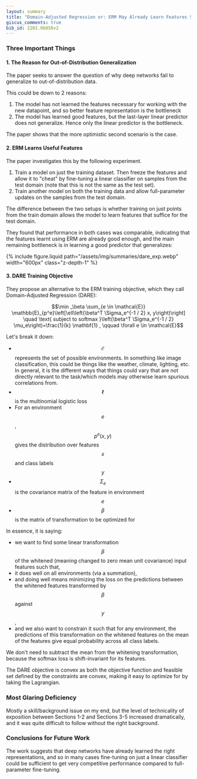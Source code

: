 ```yaml
---
layout: summary
title: "Domain-Adjusted Regression or: ERM May Already Learn Features Sufficient for Out-of-Distribution Generalization"
giscus_comments: true
bib_id: 2202.06856v2
---
```


### Three Important Things

#### 1. The Reason for Out-of-Distribution Generalization

The paper seeks to answer the question of why deep networks fail to generalize to
out-of-distribution data.

This could be down to 2 reasons:

1. The model has not learned the features necessary for working with the new datapoint, and so better feature
   representation is the bottleneck
2. The model has learned good features, but the last-layer linear predictor does not generalize. Hence only the linear predictor is the bottleneck.

The paper shows that the more optimistic second scenario is the case.

#### 2. ERM Learns Useful Features

The paper investigates this by the following experiment.

1. Train a model on just the training dataset. Then freeze the features and
   allow it to "cheat" by fine-tuning a linear classifier on samples from the test
   domain (note that this is not the same as the test set).
2. Train another model on both the training data and allow full-parameter
   updates on the samples from the test domain.

The difference between the two setups is whether training on just points from
the train domain allows the model to learn features that suffice for the
test domain.

They found that performance in both cases was comparable, indicating that the
features learnt using ERM are already good enough, and the main remaining
bottleneck is in learning a good predictor that generalizes:

{% include figure.liquid
    path="/assets/img/summaries/dare_exp.webp"
    width="600px"
    class="z-depth-1"
%}

#### 3. DARE Training Objective

They propose an alternative to the ERM training objective, which
they call Domain-Adjusted Regression (DARE):

$$\min _\beta \sum_{e \in \mathcal{E}} \mathbb{E}_{p^e}\left[\ell\left(\beta^T \Sigma_e^{-1 / 2} x, y\right)\right] \quad \text{ subject to softmax }\left(\beta^T \Sigma_e^{-1 / 2} \mu_e\right)=\frac{1}{k} \mathbf{1} , \qquad \forall e \in \mathcal{E}$$

Let's break it down:

- $$\mathcal{E}$$ represents the set of possible environments. In something like image classification, this could be things like the weather, climate, lighting, etc. In general, it is the different ways that things could vary that are not directly relevant to the task/which models may otherwise learn spurious correlations from.
- $$\ell$$ is the multinomial logistic loss
- For an environment $$e$$, $$p^e(x,y)$$ gives the distribution over features $$x$$ and class labels $$y$$
- $$\Sigma_e$$ is the covariance matrix of the feature in environment $$e$$
- $$\beta$$ is the matrix of transformation to be optimized for

In essence, it is saying:

- we want to find some linear transformation $$\beta$$ of the whitened (meaning changed to zero mean unit covariance) input features such that,
- it does well on all environments (via a summation),
- and doing well means minimizing the loss on the predictions between the whitened features transformed by $$\beta$$ against $$y$$,
- and we also want to constrain it such that for any environment, the predictions of this transformation on the whitened features on the mean of the features give equal probability across all class labels.

We don't need to subtract the mean from the whitening transformation, because the softmax loss is shift-invariant for its features.

The DARE objective is convex as both the objective function and feasible set
defined by the constraints are convex, making it easy to optimize for by taking
the Lagrangian.

### Most Glaring Deficiency

Mostly a skill/background issue on my end, but the level of technicality of
exposition between Sections 1-2 and Sections 3-5 increased dramatically,
and it was quite difficult to follow without the right background.

### Conclusions for Future Work

The work suggests that deep networks have already learned the right representations,
and so in many cases fine-tuning on just a linear classifier could be sufficient to get
very competitive performance compared to full-parameter fine-tuning.
